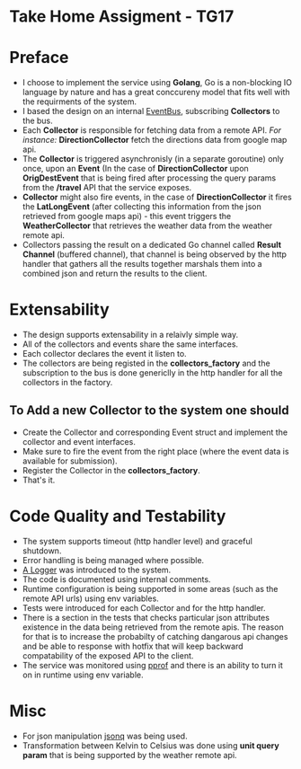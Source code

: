 Take Home Assigment - TG17
====

# Preface
- I choose to implement the service using **Golang**, Go is a non-blocking IO language by nature and has a great conccureny model that fits well with the requirments of the system.
- I based the design on an internal [EventBus](https://github.com/asaskevich/EventBus), subscribing **Collectors** to the bus.
- Each **Collector** is responsible for fetching data from a remote API. _For instance:_ **DirectionCollector** fetch the directions data from google map api.
- The **Collector** is triggered asynchronisly (in a separate goroutine) only once, upon an **Event** (In the case of **DirectionCollector** upon **OrigDestEvent** that is being fired after processing the query params from the **/travel** API that the service exposes.
- **Collector** might also fire events, in the case of **DirectionCollector** it fires the **LatLongEvent** (after collecting this information from the json retrieved from google maps api) - this event triggers the **WeatherCollector** that retrieves the weather data from the weather remote api.
- Collectors passing the result on a dedicated Go channel called **Result Channel** (buffered channel), that channel is being observed by the http handler that gathers all the results together marshals them into a combined json and return the results to the client.

# Extensability
- The design supports extensability in a relaivly simple way.
- All of the collectors and events share the same interfaces.
- Each collector declares the event it listen to.
- The collectors are being registed in the **collectors_factory** and the subscription to the bus is done genericlly in the http handler for all the collectors in the factory.

## To Add a new Collector to the system one should
- Create the Collector and corresponding Event struct and implement the collector and event interfaces.
- Make sure to fire the event from the right place (where the event data is available for submission).
- Register the Collector in the **collectors_factory**.
- That's it.

# Code Quality and Testability
- The system supports timeout (http handler level) and graceful shutdown.
- Error handling is being managed where possible.
- [A Logger](https://github.com/sirupsen/logrus) was introduced to the system.
- The code is documented using internal comments.
- Runtime configuration is being supported in some areas (such as the remote API urls) using env variables.
- Tests were introduced for each Collector and for the http handler.
- There is a section in the tests that checks particular json attributes existence in the data being retrieved from the remote apis. The reason for that is to increase the probabilty of catching dangarous api changes and be able to response with hotfix that will keep backward compatability of the exposed API to the client.
- The service was monitored using [pprof](https://golang.org/pkg/net/http/pprof/) and there is an ability to turn it on in runtime using env variable.

# Misc
- For json manipulation [jsonq](https://github.com/jmoiron/jsonq) was being used.
- Transformation between Kelvin to Celsius was done using **unit query param** that is being supported by the weather remote api.
